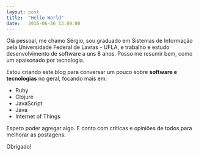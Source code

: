 ```yaml
---
layout: post
title:  "Hello World"
date:   2016-06-26 13:09:00
---
```


Olá pessoal, me chamo Sérgio, sou graduado em Sistemas de Informação pela Universidade Federal de Lavras - UFLA, e trabalho e estudo desenvolvimento de software a uns 8 anos. Posso me resumir bem, como um apaixonado por tecnologia.

Estou criando este blog para conversar um pouco sobre **software e tecnologias** no geral, focando mais em:

* Ruby
* Clojure
* JavaScript
* Java
* Internet of Things

Espero poder agregar algo. E conto com críticas e opiniões de todos para melhorar as postagens.

Obrigado!
